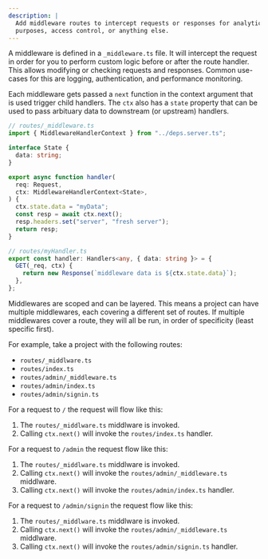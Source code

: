 ```yaml
---
description: |
  Add middleware routes to intercept requests or responses for analytics
  purposes, access control, or anything else.
---
```


A middleware is defined in a `_middleware.ts` file. It will intercept the
request in order for you to perform custom logic before or after the route
handler. This allows modifying or checking requests and responses. Common
use-cases for this are logging, authentication, and performance monitoring.

Each middleware gets passed a `next` function in the context argument that is
used trigger child handlers. The `ctx` also has a `state` property that can be
used to pass arbituary data to downstream (or upstream) handlers.

```ts
// routes/_middleware.ts
import { MiddlewareHandlerContext } from "../deps.server.ts";

interface State {
  data: string;
}

export async function handler(
  req: Request,
  ctx: MiddlewareHandlerContext<State>,
) {
  ctx.state.data = "myData";
  const resp = await ctx.next();
  resp.headers.set("server", "fresh server");
  return resp;
}
```

```ts
// routes/myHandler.ts
export const handler: Handlers<any, { data: string }> = {
  GET(_req, ctx) {
    return new Response(`middleware data is ${ctx.state.data}`);
  },
};
```

Middlewares are scoped and can be layered. This means a project can have
multiple middlewares, each covering a different set of routes. If multiple
middlewares cover a route, they will all be run, in order of specificity (least
specific first).

For example, take a project with the following routes:

- `routes/_middlware.ts`
- `routes/index.ts`
- `routes/admin/_middleware.ts`
- `routes/admin/index.ts`
- `routes/admin/signin.ts`

For a request to `/` the request will flow like this:

1. The `routes/_middlware.ts` middlware is invoked.
2. Calling `ctx.next()` will invoke the `routes/index.ts` handler.

For a request to `/admin` the request flow like this:

1. The `routes/_middlware.ts` middlware is invoked.
2. Calling `ctx.next()` will invoke the `routes/admin/_middleware.ts` middlware.
3. Calling `ctx.next()` will invoke the `routes/admin/index.ts` handler.

For a request to `/admin/signin` the request flow like this:

1. The `routes/_middlware.ts` middlware is invoked.
2. Calling `ctx.next()` will invoke the `routes/admin/_middleware.ts` middlware.
3. Calling `ctx.next()` will invoke the `routes/admin/signin.ts` handler.
